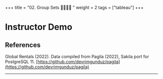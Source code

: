 +++
title = "02. Group Sets 👩‍🏫🧑‍🏫 "
weight = 2
tags = ["tableau"] 
+++

# Instructor Demo

## References

Global Rentals (2022). Data compiled from Pagila (2022), Sakila port for PostgreSQL 11.
[https://github.com/devrimgunduz/pagila](https://github.com/devrimgunduz/pagila)

- - -
